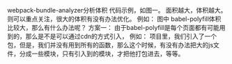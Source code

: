 webpack-bundle-analyzer分析体积
代码示例，如图一。
        面积越大，体积越大。
        则可以重点关注，很大的体积有没有办法优化。
        例如： 图中 babel-polyfill体积比较大，那么有什么办法呢？
             方案一： 由于babel-polyfill是每个页面都有可能用到的，那么是不是可以通过cdn的方式引入，
        例如： 项目里，我们引入了一个包，但是，我们并没有用到所有的函数，那么这个时候，有没有办法把大的js文件，分成一些模块，只有引入到的模块，才把他打包进去，等等。